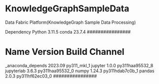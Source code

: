 # KnowledgeGraphSampleData
Data Fabric Platform(KnowledgeGraph Sample Data Processing)



Dependency
Python 3.11.5
conda 23.7.4
################
# Name                    Version                   Build  Channel
_anaconda_depends         2023.09             py311_mkl_1
jupyter                   1.0.0           py311haa95532_8
jupyterlab                3.6.3           py311haa95532_0
numpy                     1.24.3          py311hdab7c0b_1
pandas                    2.0.3           py311hf62ec03_0
################